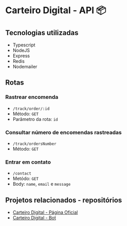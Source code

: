 # Carteiro Digital - API 📦

## Tecnologias utilizadas
- Typescript
- NodeJS
- Express
- Redis
- Nodemailer

## Rotas
### Rastrear encomenda
- `/track/order/:id`
- Método: `GET`
- Parâmetro da rota: `id`

### Consultar número de encomendas rastreadas
- `/track/ordersNumber`
- Método: `GET`

### Entrar em contato
- `/contact`
- Metódo: `GET`
- Body: `name`, `email` e `message` 

## Projetos relacionados - repositórios
- [Carteiro Digital - Página Oficial](https://github.com/jeancarlospaula/carteirodigital_page)
- [Carteiro Digital - Bot](https://github.com/jeancarlospaula/carteirodigital_bot)
